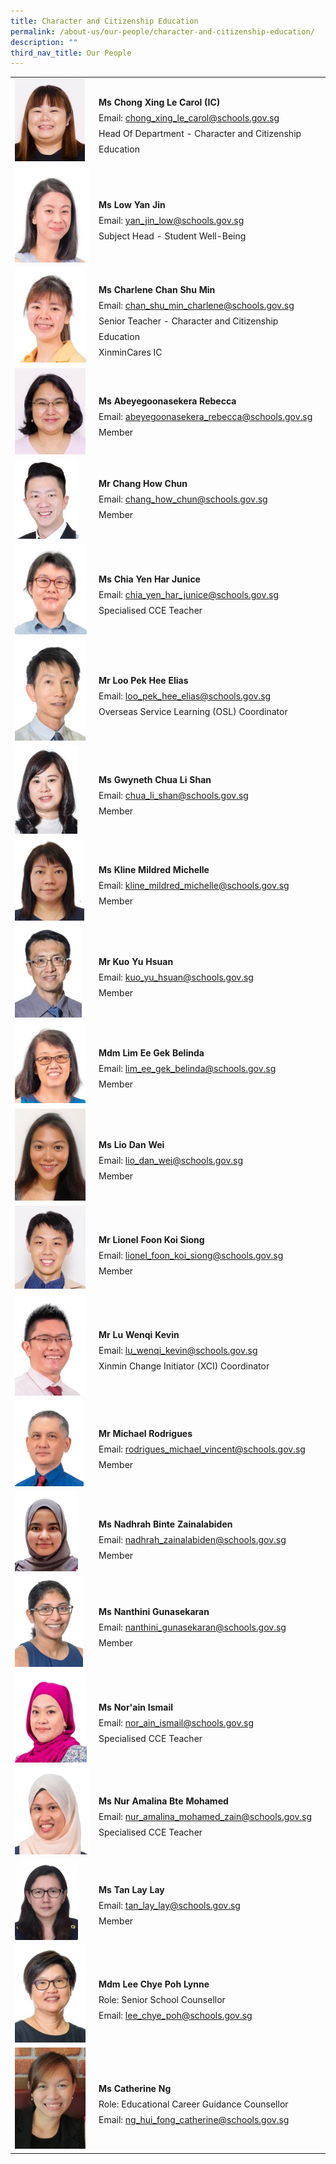```yaml
---
title: Character and Citizenship Education
permalink: /about-us/our-people/character-and-citizenship-education/
description: ""
third_nav_title: Our People
---
```

<table style="width: 100%" class="ive_eobj_center ives_tab_kosong">
  <tbody>
    <tr>
      <td style="width: 120px">
        <img style="width: 112px; height: 132px" class="ive_eobj_left" alt="Carol.jpg" src="/images/Mother_Tongue/Carol.jpg"><br>
      </td>
      <td>
        <br>
        <div style="line-height: 24.99px">
          <b>Ms&nbsp;</b><span style="background-color: initial"><b>Chong Xing Le Carol (IC)</b></span>
        </div>
        <div style="line-height: 24.99px">
          Email:
          <a target="" href="mailto:chong_xing_le_carol@schools.gov.sg">chong_xing_le_carol@schools.gov.sg</a>
        </div>
        <div style="line-height: 24.99px">
          Head Of Department -&nbsp;<span style="background-color: initial">Character and Citizenship Education&nbsp;</span>
        </div>
      </td>
    </tr>
    <tr>
      <td>
        <img class="ive_eobj_left" alt="Low Yan Jin.jpg" src="/images/Mathematics/Low Yan Jin.jpeg"><br>
      </td>
      <td>
        <br>
        <div style="line-height: 24.99px">
          <b>Ms&nbsp;</b><span style="background-color: initial"><b>Low Yan Jin</b></span>
        </div>
        <div style="line-height: 24.99px">
          Email:
          <a target="" href="mailto:yan_jin_low@schools.gov.sg">yan_jin_low@schools.gov.sg</a>
        </div>
        <div style="line-height: 24.99px">
          <span style="background-color: initial">Subject Head - Student Well-Being</span>
        </div>
      </td>
    </tr>
    <tr>
      <td>
        <img style="width: 114px; height: 152px" class="ive_eobj_left" alt="Chan Shu Min Charlene.jpeg" src="/images/English Language/Chan Shu Min Charlene.jpg"><br>
      </td>
      <td>
        <br>
        <div style="line-height: 24.99px"><b>Ms Charlene Chan Shu Min</b></div>
        <div style="line-height: 24.99px">
          Email:
          <a target="" href="mailto:chan_shu_min_charlene@schools.gov.sg">chan_shu_min_charlene@schools.gov.sg</a>
        </div>
        <div style="line-height: 24.99px">
          <span style="background-color: initial">Senior Teacher - Character and Citizenship Education&nbsp;</span>
        </div>
        <div style="line-height: 24.99px">XinminCares IC</div>
      </td>
    </tr>
    <tr>
        <td>
          <img style="width: 113px; height: 138px" class="ive_eobj_left" alt="Abeyegoonasekera Rebecca.jpg" src="/images/English Language/Abeyegoonasekera Rebecca.jpg"><br>
        </td>
        <td>
          <br>
          <div style="line-height: 24.99px">
            <b>Ms Abeyegoonasekera Rebecca</b>
          </div>
          <div style="line-height: 24.99px">
            Email:
            <a target="" href="mailto:abeyegoonasekera_rebecca@schools.gov.sg">abeyegoonasekera_rebecca@schools.gov.sg</a>
          </div>
          <div style="line-height: 24.99px">Member<br></div>
        </td>
      </tr>
      <tr>
        <td>
          <img style="width: 102px; height: 127px" class="ive_eobj_left" alt="CHANG HOW CHUN.jpg" src="/images/English Language/CHANG HOW CHUN.jpeg"><br>
        </td>
        <td>
          <div style="line-height: 24.99px">
            <b><br></b>
          </div>
          <div style="line-height: 24.99px"><b>Mr Chang How Chun</b></div>
          <div style="line-height: 24.99px">
            Email:&nbsp;<span style="background-color: initial"><a target="" href="mailto:chang_how_chun@schools.gov.sg">chang_how_chun@schools.gov.sg</a></span>
          </div>
          <div style="line-height: 24.99px">Member<br></div>
          <div style="line-height: 24.99px">
            <span style="background-color: initial"><br></span>
          </div>
        </td>
      </tr>
      <tr>
        <td>
          <img style="width: 115px; height: 145px" class="ive_eobj_left" alt="Chia Yen Har Junice.jpg" src="/images/English Language/Chia Yen Har Junice.jpeg"><br>
        </td>
        <td>
          <br>
          <div style="line-height: 24.99px">
            <b>Ms&nbsp;<span style="background-color: initial"></span><span style="background-color: initial">Chia Yen Har Junice</span></b>
          </div>
          <div style="line-height: 24.99px">
            Email:
            <a target="" href="mailto:chia_yen_har_junice@schools.gov.sg">chia_yen_har_junice@schools.gov.sg</a>
          </div>
          <div style="line-height: 24.99px">Specialised CCE Teacher</div>
        </td>
      </tr>
      <tr>
        <td>
          <img style="width: 113px; height: 162px" class="ive_eobj_left" alt="Elias Loo web.jpg" src="/images/Physical_Education/Elias Loo web.jpeg">
        </td>
        <td>
          <br>
          <div style="line-height: 24.99px"><b>Mr Loo Pek Hee Elias</b></div>
          <div style="line-height: 24.99px">
            Email:
            <a target="" href="mailto:loo_pek_hee_elias@schools.gov.sg">loo_pek_hee_elias@schools.gov.sg</a>
          </div>
          <div style="line-height: 24.99px">
            Overseas Service Learning (OSL) Coordinator
          </div>
        </td>
      </tr>
      <tr>
        <td>
          <img style="width: 100px; height: 140px" class="ive_eobj_left" alt="Gywneth Chua Li Shan web.jpg" src="/images/Humanities/Gywneth Chua Li Shan web.jpeg"><br>
        </td>
        <td>
          <br>
          <div style="line-height: 24.99px"><b></b></div>
          <div style="line-height: 24.99px">
            <div style="line-height: 24.99px"><b>Ms Gwyneth Chua Li Shan</b></div>
            <div style="line-height: 24.99px">
              <span style="background-color: initial">Email:&nbsp;</span><a style="background-color: initial" target="" href="mailto:chua_li_shan@schools.gov.sg">chua_li_shan@schools.gov.sg</a><br>
            </div>
            <div style="line-height: 24.99px">Member<br></div>
          </div>
        </td>
      </tr>
      <tr>
        <td>
          <img style="width: 111px; height: 131px" class="ive_eobj_left" alt="Kline.jpg" src="/images/Information_Technology/Kline2.jpg"><br>
        </td>
        <td>
          <br>
          <div style="line-height: 24.99px"><b>Ms Kline Mildred Michelle</b></div>
          <div style="line-height: 24.99px">
            Email:&nbsp;<a target="" href="mailto:kline_mildred_michelle@schools.gov.sg">kline_mildred_michelle@schools.gov.sg</a>
          </div>
          <div style="line-height: 24.99px">Member<br></div>
        </td>
      </tr>
      <tr>
        <td>
          <img style="width: 107px; height: 147px" class="ive_eobj_left" alt="Kuo Yu Hsuan web.jpg" src="/images/Science/Kuo Yu Hsuan web.jpeg"><br>
        </td>
        <td>
          <br>
          <div style="line-height: 24.99px"><b>Mr Kuo Yu Hsuan</b></div>
          <div style="line-height: 24.99px">
            Email:
            <a target="" href="mailto:kuo_yu_hsuan@schools.gov.sg">kuo_yu_hsuan@schools.gov.sg</a>
          </div>
          <div style="line-height: 24.99px">Member<br></div>
        </td>
      </tr>
      <tr>
        <td>
          <img style="width: 113px; height: 129px" class="ive_eobj_left" alt="Lim Ee Gek Belinda.jpg" src="/images/English Language/Lim Ee Gek Belinda.jpeg"><br>
        </td>
        <td>
          <br>
          <div style="line-height: 24.99px"><b>Mdm Lim Ee Gek Belinda</b></div>
          <div style="line-height: 24.99px">
            Email:
            <a target="" href="mailto:lim_ee_gek_belinda@schools.gov.sg">lim_ee_gek_belinda@schools.gov.sg</a>
          </div>
          <div style="line-height: 24.99px">Member<br></div>
        </td>
      </tr>
      <tr>
        <td>
          <img style="width: 113px; height: 147px" class="ive_eobj_left" alt="lio dan wei.jpg" src="/images/Arts_Education/lio dan wei.jpeg"><br>
        </td>
        <td>
          <br>
          <div style="line-height: 24.99px"><b>Ms Lio Dan Wei</b></div>
          <div style="line-height: 24.99px">
            Email:
            <a target="" href="mailto:lio_dan_wei@schools.gov.sg">lio_dan_wei@schools.gov.sg</a>
          </div>
          <div style="line-height: 24.99px">Member<br></div>
        </td>
      </tr>
      <tr>
        <td>
          <img style="width: 113px; height: 133px" class="ive_eobj_left" alt="Lionel.jpg" src="/images/English Language/Lionel.jpg"><br>
        </td>
        <td>
          <div style="line-height: 24.99px">
            <b><br></b>
          </div>
          <div style="line-height: 24.99px"><b>Mr Lionel Foon Koi Siong</b></div>
          <div style="line-height: 24.99px">
            <span style="background-color: initial">Email:&nbsp;</span><a style="background-color: initial" target="" href="mailto:lionel_foon_koi_siong@schools.gov.sg">lionel_foon_koi_siong@schools.gov.sg</a><br>
          </div>
          <div style="line-height: 24.99px">Member<br></div>
        </td>
      </tr>
    <tr>
      <td>
        <img style="width: 114px; height: 163px" class="ive_eobj_left" alt="Lu Wenqi Kevin.jpg" src="/images/Humanities/Lu Wenqi Kevin.jpeg"><br>
      </td>
      <td>
        <br>
        <div style="line-height: 24.99px"><b>Mr Lu Wenqi Kevin</b></div>
        <div style="line-height: 24.99px">
          <span style="background-color: initial">Email: </span><a style="background-color: initial" target="" href="mailto:lu_wenqi_kevin@schools.gov.sg">lu_wenqi_kevin@schools.gov.sg</a><br>
        </div>
        <div style="line-height: 24.99px">
          Xinmin Change Initiator (XCI) Coordinator<br>
        </div>
      </td>
    </tr>
    <tr>
        <td>
          <img style="width: 110px; height: 137px" class="ive_eobj_left" alt="Michael Rodrigues.jpg" src="/images/Science/Michael Rodrigues.jpeg"><br>
        </td>
        <td>
          <br>
          <div style="line-height: 24.99px"><b>Mr Michael Rodrigues</b></div>
          <div style="line-height: 24.99px">
            <span style="background-color: initial">Email: </span><a style="background-color: initial" target="" href="mailto:rodrigues_michael_vincent@schools.gov.sg">rodrigues_michael_vincent@schools.gov.sg</a><br>
          </div>
          <div style="line-height: 24.99px">Member<br></div>
        </td>
      </tr>
    <tr>
        <td>
          <img style="width: 101px; height: 127px" class="ive_eobj_left" alt="Nadrah 1.jpg" src="/images/English Language/Nadrah 1.jpeg"><br>
        </td>
        <td>
          <div style="line-height: 24.99px">
            <b><br></b>
          </div>
          <div style="line-height: 24.99px">
            <b>Ms Nadhrah Binte Zainalabiden</b>
          </div>
          <div style="line-height: 24.99px">
            Email:&nbsp;<span style="background-color: initial"><a target="" href="mailto:nadhrah_zainalabiden@schools.gov.sg">nadhrah_zainalabiden@schools.gov.sg</a></span>
          </div>
          <div style="line-height: 24.99px">
            Member<span style="background-color: initial"><br></span>
          </div>
        </td>
      </tr>
    <tr>
        <td>
          <img style="width: 109px; height: 145px" class="ive_eobj_left" alt="Nanthini Gunasekaran web.jpg" src="/images/Humanities/Nanthini Gunasekaran web.jpeg">
        </td>
        <td>
          <br>
          <div style="line-height: 24.99px"><b>Ms Nanthini Gunasekaran</b></div>
          <div style="line-height: 24.99px">
            Email:
            <a target="" href="mailto:nanthini_gunasekaran@schools.gov.sg">nanthini_gunasekaran@schools.gov.sg</a>
          </div>
          <div style="line-height: 24.99px">Member<br></div>
        </td>
      </tr>
    <tr>
      <td>
        <img style="width: 115px; height: 145px" class="ive_eobj_left" alt="Chia Yen Har Junice.jpg" src="/images/Mother_Tongue/Norain Binte Ismail.jpeg"><br>
      </td>
      <td>
        <br>
        <div style="line-height: 24.99px">
          <b>Ms&nbsp;<span style="background-color: initial"></span><span style="background-color: initial">Nor'ain Ismail</span></b>
        </div>
        <div style="line-height: 24.99px">
          Email:&nbsp;<a target="" href="mailto:nor_ain_ismail@schools.gov.sg">nor_ain_ismail@schools.gov.sg</a>
        </div>
        <div style="line-height: 24.99px">Specialised CCE Teacher</div>
      </td>
    </tr>
    <tr>
      <td>
        <img class="ive_eobj_left" alt="Nur Amalina Bte Mohamed.jpg" src="/images/Humanities/Nur Amalina Bte Mohamed.jpeg"><br>
      </td>
      <td>
        <br>
        <div style="line-height: 24.99px"><b></b></div>
        <div style="line-height: 24.99px">
          <div style="line-height: 24.99px">
            <b>Ms Nur Amalina Bte Mohamed</b>
          </div>
          <div style="line-height: 24.99px">
            <span style="background-color: initial">Email:&nbsp;</span><a style="background-color: initial" target="" href="mailto:nur_amalina_mohamed_zain@schools.gov.sg">nur_amalina_mohamed_zain@schools.gov.sg</a><br>
          </div>
          <div style="line-height: 24.99px">Specialised CCE Teacher<br></div>
        </div>
      </td>
    </tr>
    <tr>
      <td>
        <img style="width: 101px; height: 129px" class="ive_eobj_left" alt="sl_a_lady.png" src="/images/Information_Technology/tan_lay_lay.jpg"><br>
      </td>
      <td>
        <br>
        <div style="line-height: 24.99px"><b>Ms Tan Lay Lay</b></div>
        <div style="line-height: 24.99px">
          Email:&nbsp;<a target="" href="mailto:tan_lay_lay@schools.gov.sg">tan_lay_lay@schools.gov.sg</a>
        </div>
        <div style="line-height: 24.99px">Member<br></div>
      </td>
    </tr>
    <tr>
      <td>
        <img style="width: 113px; height: 156px" class="ive_eobj_left" alt="Lee Chye Poh Lynne web.jpg" src="/images/Counselling/Lee Chye Poh Lynne web.jpeg">
      </td>
      <td>
        <br>
        <div style="line-height: 24.99px"><b>Mdm Lee Chye Poh Lynne</b></div>
        <div style="line-height: 24.99px">Role: Senior School Counsellor</div>
        <div style="line-height: 24.99px">
          Email:
          <a target="" href="mailto:lee_chye_poh@schools.gov.sg">lee_chye_poh@schools.gov.sg</a>
        </div>
      </td>
    </tr>
    <tr>
      <td>
        <img style="width: 113px; height: 162px" class="ive_eobj_left" alt="Ms Catherine Ng.png" src="/images/Counselling/Ms Catherine Ng.png">
      </td>
      <td>
        <br>
        <div style="line-height: 24.99px"><b>Ms Catherine Ng</b></div>
        <div style="line-height: 24.99px">
          Role: Educational Career Guidance Counsellor
        </div>
        <div style="line-height: 24.99px">
          <div style="line-height: 24.99px">
            Email:
            <a target="" href="mailto:ng_hui_fong_catherine@schools.gov.sg">ng_hui_fong_catherine@schools.gov.sg</a>
          </div>
        </div>
      </td>
    </tr>
  </tbody>
</table>
<div><br></div>
<div>
  <div><br></div>
</div>
